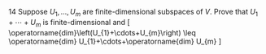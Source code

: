 14 Suppose $U_{1}, \ldots, U_{m}$ are finite-dimensional subspaces of $V$. Prove that $U_{1}+\cdots+U_{m}$ is finite-dimensional and
\[
\operatorname{dim}\left(U_{1}+\cdots+U_{m}\right) \leq \operatorname{dim} U_{1}+\cdots+\operatorname{dim} U_{m}
\]

